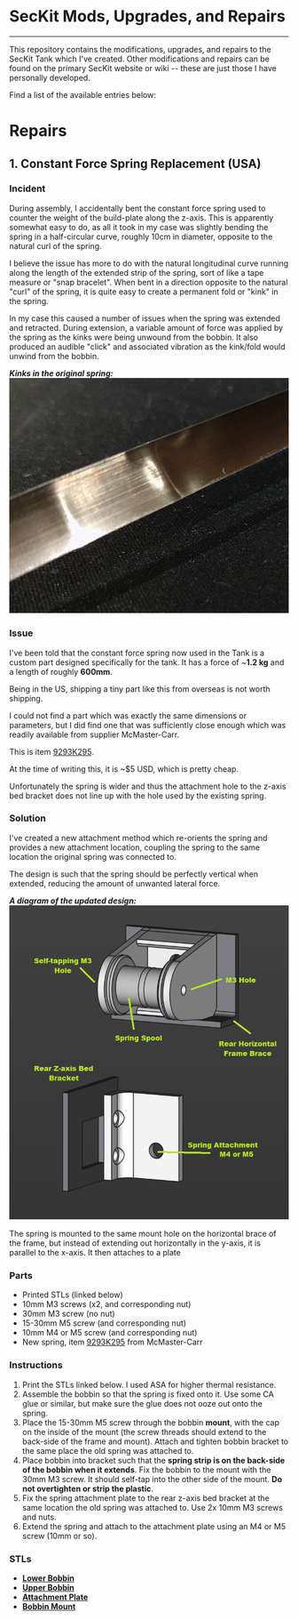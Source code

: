 # SecKit Mods, Upgrades, and Repairs
----
 This repository contains the modifications, upgrades, and repairs to the SecKit Tank which I've created. Other modifications and repairs can be found on the primary SecKit website or wiki -- these are just those I have personally developed.
 
Find a list of the available entries below:


 # Repairs

## 1. Constant Force Spring Replacement (USA)

### Incident
During assembly, I accidentally bent the constant force spring used to counter the weight of the build-plate along the z-axis. This is apparently somewhat easy to do, as all it took in my case was slightly bending the spring in a half-circular curve, roughly 10cm in diameter, opposite to the natural curl of the spring. 

I believe the issue has more to do with the natural longitudinal curve running along the length of the extended strip of the spring, sort of like a tape measure or "snap bracelet". When bent in a direction opposite to the natural "curl" of the spring, it is quite easy to create a permanent fold or "kink" in the spring.

In my case this caused a number of issues when the spring was extended and retracted. During extension, a variable amount of force was applied by the spring as the kinks were being unwound from the bobbin. It also produced an audible "click" and associated vibration as the kink/fold would unwind from the bobbin.


***Kinks in the original spring:***
![Kinked original spring](https://raw.githubusercontent.com/scottmudge/SecKitTankMods/master/CFSpring_Replacement/images/kink.png)

### Issue

I've been told that the constant force spring now used in the Tank is a custom part designed specifically for the tank. It has a force of ~**1.2 kg** and a length of roughly **600mm**. 

Being in the US, shipping a tiny part like this from overseas is not worth shipping.

I could not find a part which was exactly the same dimensions or parameters, but I did find one that was sufficiently close enough which was readily available from supplier McMaster-Carr. 

This is item [9293K295](https://www.mcmaster.com/9293K295/).

At the time of writing this, it is ~$5 USD, which is pretty cheap.

Unfortunately the spring is wider and thus the attachment hole to the z-axis bed bracket does not line up with the hole used by the existing spring.

### Solution

I've created a new attachment method which re-orients the spring and provides a new attachment location, coupling the spring to the same location the original spring was connected to.

The design is such that the spring should be perfectly vertical when extended, reducing the amount of unwanted lateral force.

***A diagram of the updated design:***
![Kinked original spring](https://raw.githubusercontent.com/scottmudge/SecKitTankMods/master/CFSpring_Replacement/images/design.png)

The spring is mounted to the same mount hole on the horizontal brace of the frame, but instead of extending out horizontally in the y-axis, it is parallel to the x-axis. It then attaches to a plate

### Parts

* Printed STLs (linked below)
* 10mm M3 screws (x2, and corresponding nut)
* 30mm M3 screw (no nut)
* 15-30mm M5 screw (and corresponding nut)
* 10mm M4 or M5 screw (and corresponding nut)
* New spring, item [9293K295](https://www.mcmaster.com/9293K295/) from McMaster-Carr

### Instructions

1. Print the STLs linked below. I used ASA for higher thermal resistance.
2. Assemble the bobbin so that the spring is fixed onto it. Use some CA glue or similar, but make sure the glue does not ooze out onto the spring.
3. Place the 15-30mm M5 screw through the bobbin **mount**, with the cap on the inside of the mount (the screw threads should extend to the back-side of the frame and mount). Attach and tighten bobbin bracket to the same place the old spring was attached to.
4. Place bobbin into bracket such that the **spring strip is on the back-side of the bobbin when it extends**. Fix the bobbin to the mount with the 30mm M3 screw. It should self-tap into the other side of the mount. **Do not overtighten or strip the plastic**.
5. Fix the spring attachment plate to the rear z-axis bed bracket at the same location the old spring was attached to. Use 2x 10mm M3 screws and nuts.
6. Extend the spring and attach to the attachment plate using an M4 or M5 screw (10mm or so). 

### STLs
* **[Lower Bobbin](https://raw.githubusercontent.com/scottmudge/SecKitTankMods/master/CFSpring_Replacement/stl/CFSpring-BobbinLower.stl)**
* **[Upper Bobbin](https://raw.githubusercontent.com/scottmudge/SecKitTankMods/master/CFSpring_Replacement/stl/CFSpring-BobbinUpper.stl)**
* **[Attachment Plate](https://raw.githubusercontent.com/scottmudge/SecKitTankMods/master/CFSpring_Replacement/stl/CFSpring-Joiner.stl)**
* **[Bobbin Mount](https://raw.githubusercontent.com/scottmudge/SecKitTankMods/master/CFSpring_Replacement/stl/CFSpring-Mount.stl)**

